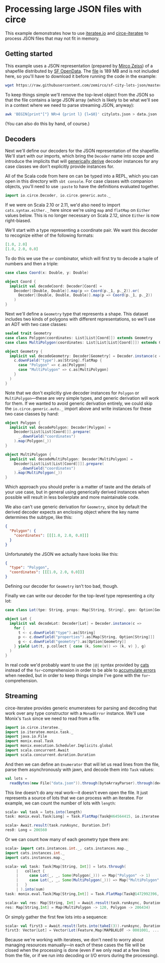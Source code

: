 # Processing large JSON files with circe

This example demonstrates how to use [iteratee.io][iteratee-io] and
[circe-iteratee][circe-iteratee] to process JSON files that may not fit in memory.

## Getting started

This example uses a JSON representation (prepared by [Mirco Zeiss][zemirco]) of a shapefile
distributed by [SF OpenData][sf-opendata]. The [file](https://github.com/zeMirco/sf-city-lots-json)
is 189 MB and is not included here, so you'll have to download it before running the code in the
example:

```bash
wget https://raw.githubusercontent.com/zemirco/sf-city-lots-json/master/citylots.json
```

To keep things simple we'll remove the top-level object from the JSON so that the file contains a
large JSON array (which is likely to be what we'll see in a context where we need to parse streaming
JSON, anyway):

```bash
awk 'BEGIN{print"["} NR>4 {print l} {l=$0}' citylots.json > data.json
```

(You can also do this by hand, of course.)

## Decoders

Next we'll define our decoders for the JSON representation of the shapefile. We'll start with our
imports, which bring the `Decoder` name into scope and introduce the implicits that will
[generically derive][generic-derivation] decoder instances for any case classes we don't explicitly
provide instances for.

All of the Scala code from here on can be typed into a REPL, which you can open in this directory
with `sbt console`. For case classes with companion objects, you'll need to use `:paste` to have the
definitions evaluated together.

```scala
import io.circe.Decoder, io.circe.generic.auto._
```

If we were on Scala 2.10 or 2.11, we'd also need to import `cats.syntax.either._` here since we're
using `map` and `flatMap` on `Either` values below. This is no longer necessary on Scala 2.12, since
`Either` is now right-biased.

We'll start with a type representing a coordinate pair. We want this decoder to recognize either of
the following formats:

```json
[1.0, 2.0]
[1.0, 2.0, 0.0]
```

To do this we use the `or` combinator, which will first try to decode a tuple of numbers and then a
triple:

```scala
case class Coord(x: Double, y: Double)

object Coord {
  implicit val decodeCoord: Decoder[Coord] =
    Decoder[(Double, Double)].map(p => Coord(p._1, p._2)).or(
      Decoder[(Double, Double, Double)].map(p => Coord(p._1, p._2))
    )
}
```

Next we'll define a `Geometry` type that represents a shape. This dataset includes two kinds of
polygons with different representations, so we'll use an ADT with two case classes:

```scala
sealed trait Geometry
case class Polygon(coordinates: List[List[Coord]]) extends Geometry
case class MultiPolygon(coordinates: List[List[List[Coord]]]) extends Geometry

object Geometry {
  implicit val decodeGeometry: Decoder[Geometry] = Decoder.instance(c =>
    c.downField("type").as[String].flatMap {
      case "Polygon" => c.as[Polygon]
      case "MultiPolygon" => c.as[MultiPolygon]
    }
  )
}
```

Note that we don't explicitly give decoder instances for `Polygon` or `MultiPolygon`—these are very
simple types, and generic derivation will work for them. If we wanted to avoid generic derivation
entirely, we could skip the `io.circe.generic.auto._` import above and write instances for these two
case classes by hand:

```scala
object Polygon {
  implicit val decodePolygon: Decoder[Polygon] =
    Decoder[List[List[Coord]]].prepare(
      _.downField("coordinates")
    ).map(Polygon(_))
}

object MultiPolygon {
  implicit val decodeMultiPolygon: Decoder[MultiPolygon] =
    Decoder[List[List[List[Coord]]]].prepare(
      _.downField("coordinates")
    ).map(MultiPolygon(_))
}
```

Which approach you should prefer is a matter of taste and the details of your use case, but in
general using generically derived instances when possible will result in less boilerplate and more
maintainable code.

We also can't use generic derivation for `Geometry`, since by default the derived decoder expects an
enclosing object where the key name determines the subtype, like this:

```json
{
  "Polygon": {
    "coordinates": [[[1.0, 2.0, 0.0]]]
  }
}
```

Unfortunately the JSON we actually have looks like this:

```json
{
  "type": "Polygon",
  "coordinates": [[[1.0, 2.0, 0.0]]]
}
```

Defining our decoder for `Geometry` isn't too bad, though.

Finally we can write our decoder for the top-level type representing a city lot:

```scala
case class Lot(tpe: String, props: Map[String, String], geo: Option[Geometry])

object Lot {
  implicit val decodeLot: Decoder[Lot] = Decoder.instance(c =>
    for {
      t <- c.downField("type").as[String]
      p <- c.downField("properties").as[Map[String, Option[String]]]
      g <- c.downField("geometry").as[Option[Geometry]]
    } yield Lot(t, p.collect { case (k, Some(v)) => (k, v) }, g)
  )
}
```

In real code we'd probably want to use the `|@|` syntax provided by [cats][cats] instead of the
`for`-comprehension in order to be able to [accumulate errors][error-accumulation] when needed, but
in order to keep things simple I've gone with the `for`-comprehension.

## Streaming

circe-iteratee provides generic enumeratees for parsing and decoding that work over any type
constructor with a `MonadError` instance. We'll use Monix's `Task` since we need to read from a
file.

```scala
import io.circe.iteratee._
import io.iteratee.monix.task._
import java.io.File
import monix.eval.Task
import monix.execution.Scheduler.Implicits.global
import scala.concurrent.Await
import scala.concurrent.duration.Duration
```

And then we can define an `Enumerator` that will let us read lines from the file, parse them
asynchronously with jawn, and decode them into `Task` values:

```scala
val lots =
  readBytes(new File("data.json")).through(byteArrayParser).through(decoder[Task, Lot])
```

This line doesn't do any real work—it doesn't even open the file. It just represents a source of
lots that we can process with an iteratee. For example, we can count the number of lots with
`length`:

```scala
scala> val task = lots.into(length)
task: monix.eval.Task[Long] = Task.FlatMap(Task@464564415, io.iteratee.Enumerator$$Lambda$4368/1828535352@33c49757)

scala> Await.result(task.runAsync, Duration.Inf)
res0: Long = 206560
```

Or we can count how many of each geometry type there are:

```scala
scala> import cats.instances.int._, cats.instances.map._
import cats.instances.int._
import cats.instances.map._

scala> val task: Task[Map[String, Int]] = lots.through(
     |   collect {
     |     case Lot(_, _, Some(Polygon(_))) => Map("Polygon" -> 1)
     |     case Lot(_, _, Some(MultiPolygon(_))) => Map("MultiPolygon" -> 1)
     |   }
     | ).into(sum)
task: monix.eval.Task[Map[String,Int]] = Task.FlatMap(Task@1472992396, io.iteratee.Enumerator$$Lambda$4368/1828535352@6812cc02)

scala> val res: Map[String, Int] = Await.result(task.runAsync, Duration.Inf)
res: Map[String,Int] = Map(MultiPolygon -> 120, Polygon -> 206434)
```

Or simply gather the first few lots into a sequence:

```scala
scala> val first3 = Await.result(lots.into(takeI(3)).runAsync, Duration.Inf)
first3: Vector[Lot] = Vector(Lot(Feature,Map(MAPBLKLOT -> 0001001, ...
```

Because we're working with iteratees, we don't need to worry about managing resources manually—in
each of these cases the file will be closed when the processing is done (even if we only read at a
few lines from the file, or if we run into decoding or I/O errors during the processing).

[cats]: https://github.com/typelevel/cats
[cats-32]: https://github.com/typelevel/cats/issues/32
[circe-iteratee]: https://github.com/circe/circe-iteratee
[error-accumulation]: https://meta.plasm.us/posts/2015/12/17/error-accumulating-decoders-in-circe/
[jawn]: https://github.com/non/jawn
[generic-derivation]: https://meta.plasm.us/posts/2015/11/08/type-classes-and-generic-derivation/
[iteratee-io]: https://github.com/travisbrown/iteratee
[sf-opendata]: https://data.sfgov.org/
[zemirco]: https://github.com/zemirco
